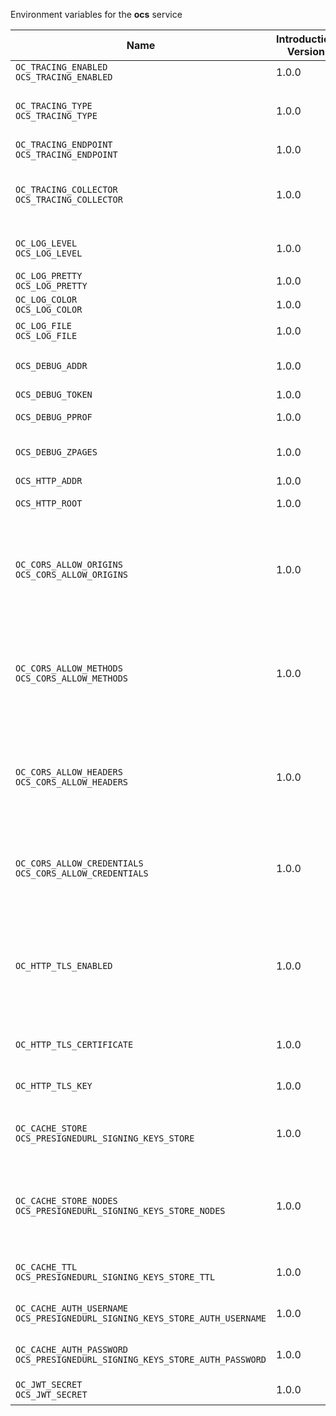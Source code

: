 Environment variables for the **ocs** service

| Name | Introduction Version | Type | Description | Default Value |
|---|---|---|---|:---|
|`OC_TRACING_ENABLED`<br/>`OCS_TRACING_ENABLED`| 1.0.0 |bool|Activates tracing.|false|
|`OC_TRACING_TYPE`<br/>`OCS_TRACING_TYPE`| 1.0.0 |string|The type of tracing. Defaults to '', which is the same as 'jaeger'. Allowed tracing types are 'jaeger' and '' as of now.||
|`OC_TRACING_ENDPOINT`<br/>`OCS_TRACING_ENDPOINT`| 1.0.0 |string|The endpoint of the tracing agent.||
|`OC_TRACING_COLLECTOR`<br/>`OCS_TRACING_COLLECTOR`| 1.0.0 |string|The HTTP endpoint for sending spans directly to a collector, i.e. \http://jaeger-collector:14268/api/traces. Only used if the tracing endpoint is unset.||
|`OC_LOG_LEVEL`<br/>`OCS_LOG_LEVEL`| 1.0.0 |string|The log level. Valid values are: 'panic', 'fatal', 'error', 'warn', 'info', 'debug', 'trace'.||
|`OC_LOG_PRETTY`<br/>`OCS_LOG_PRETTY`| 1.0.0 |bool|Activates pretty log output.|false|
|`OC_LOG_COLOR`<br/>`OCS_LOG_COLOR`| 1.0.0 |bool|Activates colorized log output.|false|
|`OC_LOG_FILE`<br/>`OCS_LOG_FILE`| 1.0.0 |string|The path to the log file. Activates logging to this file if set.||
|`OCS_DEBUG_ADDR`| 1.0.0 |string|Bind address of the debug server, where metrics, health, config and debug endpoints will be exposed.|127.0.0.1:9114|
|`OCS_DEBUG_TOKEN`| 1.0.0 |string|Token to secure the metrics endpoint.||
|`OCS_DEBUG_PPROF`| 1.0.0 |bool|Enables pprof, which can be used for profiling.|false|
|`OCS_DEBUG_ZPAGES`| 1.0.0 |bool|Enables zpages, which can be used for collecting and viewing in-memory traces.|false|
|`OCS_HTTP_ADDR`| 1.0.0 |string|The bind address of the HTTP service.|127.0.0.1:9110|
|`OCS_HTTP_ROOT`| 1.0.0 |string|Subdirectory that serves as the root for this HTTP service.|/ocs|
|`OC_CORS_ALLOW_ORIGINS`<br/>`OCS_CORS_ALLOW_ORIGINS`| 1.0.0 |[]string|A list of allowed CORS origins. See following chapter for more details: *Access-Control-Allow-Origin* at \https://developer.mozilla.org/en-US/docs/Web/HTTP/Headers/Access-Control-Allow-Origin. See the Environment Variable Types description for more details.|[*]|
|`OC_CORS_ALLOW_METHODS`<br/>`OCS_CORS_ALLOW_METHODS`| 1.0.0 |[]string|A list of allowed CORS methods. See following chapter for more details: *Access-Control-Request-Method* at \https://developer.mozilla.org/en-US/docs/Web/HTTP/Headers/Access-Control-Request-Method. See the Environment Variable Types description for more details.|[GET POST PUT PATCH DELETE OPTIONS]|
|`OC_CORS_ALLOW_HEADERS`<br/>`OCS_CORS_ALLOW_HEADERS`| 1.0.0 |[]string|A list of allowed CORS headers. See following chapter for more details: *Access-Control-Request-Headers* at \https://developer.mozilla.org/en-US/docs/Web/HTTP/Headers/Access-Control-Request-Headers. See the Environment Variable Types description for more details.|[Authorization Origin Content-Type Accept X-Requested-With X-Request-Id Cache-Control]|
|`OC_CORS_ALLOW_CREDENTIALS`<br/>`OCS_CORS_ALLOW_CREDENTIALS`| 1.0.0 |bool|Allow credentials for CORS.See following chapter for more details: *Access-Control-Allow-Credentials* at \https://developer.mozilla.org/en-US/docs/Web/HTTP/Headers/Access-Control-Allow-Credentials.|true|
|`OC_HTTP_TLS_ENABLED`| 1.0.0 |bool|Activates TLS for the http based services using the server certifcate and key configured via OC_HTTP_TLS_CERTIFICATE and OC_HTTP_TLS_KEY. If OC_HTTP_TLS_CERTIFICATE is not set a temporary server certificate is generated - to be used with PROXY_INSECURE_BACKEND=true.|false|
|`OC_HTTP_TLS_CERTIFICATE`| 1.0.0 |string|Path/File name of the TLS server certificate (in PEM format) for the http services.||
|`OC_HTTP_TLS_KEY`| 1.0.0 |string|Path/File name for the TLS certificate key (in PEM format) for the server certificate to use for the http services.||
|`OC_CACHE_STORE`<br/>`OCS_PRESIGNEDURL_SIGNING_KEYS_STORE`| 1.0.0 |string|The type of the signing key store. Supported values are: 'redis-sentinel' and 'nats-js-kv'. See the text description for details.|nats-js-kv|
|`OC_CACHE_STORE_NODES`<br/>`OCS_PRESIGNEDURL_SIGNING_KEYS_STORE_NODES`| 1.0.0 |[]string|A list of nodes to access the configured store. Note that the behaviour how nodes are used is dependent on the library of the configured store. See the Environment Variable Types description for more details.|[127.0.0.1:9233]|
|`OC_CACHE_TTL`<br/>`OCS_PRESIGNEDURL_SIGNING_KEYS_STORE_TTL`| 1.0.0 |Duration|Default time to live for signing keys. See the Environment Variable Types description for more details.|12h0m0s|
|`OC_CACHE_AUTH_USERNAME`<br/>`OCS_PRESIGNEDURL_SIGNING_KEYS_STORE_AUTH_USERNAME`| 1.0.0 |string|The username to authenticate with the store. Only applies when store type 'nats-js-kv' is configured.||
|`OC_CACHE_AUTH_PASSWORD`<br/>`OCS_PRESIGNEDURL_SIGNING_KEYS_STORE_AUTH_PASSWORD`| 1.0.0 |string|The password to authenticate with the store. Only applies when store type 'nats-js-kv' is configured.||
|`OC_JWT_SECRET`<br/>`OCS_JWT_SECRET`| 1.0.0 |string|The secret to mint and validate jwt tokens.||